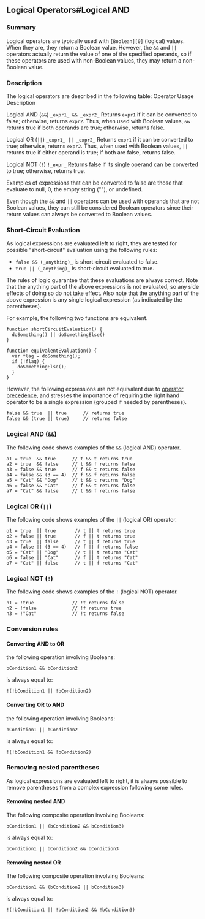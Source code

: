 ## Logical Operators\#Logical AND

### Summary

Logical operators are typically used with `[Boolean][0]` (logical) values. When they are, they return a Boolean value. However, the `&&` and `||` operators actually return the value of one of the specified operands, so if these operators are used with non-Boolean values, they may return a non-Boolean value.

### Description

The logical operators are described in the following table:
Operator
Usage
Description

Logical AND (`&&`)
`_expr1_ && _expr2_`
Returns `expr1` if it can be converted to false; otherwise, returns `expr2`. Thus, when used with Boolean values, `&&` returns true if both operands are true; otherwise, returns false.

Logical OR (`||`)
`_expr1_ || _expr2_`
Returns `expr1` if it can be converted to true; otherwise, returns `expr2`. Thus, when used with Boolean values, `||` returns true if either operand is true; if both are false, returns false.

Logical NOT (`!`)
`!_expr_`
Returns false if its single operand can be converted to true; otherwise, returns true.

Examples of expressions that can be converted to false are those that evaluate to null, 0, the empty string (""), or undefined.

Even though the `&&` and `||` operators can be used with operands that are not Boolean values, they can still be considered Boolean operators since their return values can always be converted to Boolean values.

### Short-Circuit Evaluation

As logical expressions are evaluated left to right, they are tested for possible "short-circuit" evaluation using the following rules:

* `false && (_anything)_` is short-circuit evaluated to false.
* `true || (_anything)_` is short-circuit evaluated to true.

The rules of logic guarantee that these evaluations are always correct. Note that the anything part of the above expressions is not evaluated, so any side effects of doing so do not take effect. Also note that the anything part of the above expression is any single logical expression (as indicated by the parentheses).

For example, the following two functions are equivalent.

    function shortCircuitEvaluation() {
      doSomething() || doSomethingElse()
    }
    
    function equivalentEvaluation() {
      var flag = doSomething();
      if (!flag) {
        doSomethingElse();
      }
    }
    

However, the following expressions are not equivalent due to [operator precedence][1], and stresses the importance of requiring the right hand operator to be a single expression (grouped if needed by parentheses).

    false && true  || true      // returns true
    false && (true || true)     // returns false

### Logical AND (`&&`)

The following code shows examples of the `&&` (logical AND) operator.

    a1 = true  && true      // t && t returns true
    a2 = true  && false     // t && f returns false
    a3 = false && true      // f && t returns false
    a4 = false && (3 == 4)  // f && f returns false
    a5 = "Cat" && "Dog"     // t && t returns "Dog"
    a6 = false && "Cat"     // f && t returns false
    a7 = "Cat" && false     // t && f returns false
    

### Logical OR (`||`)

The following code shows examples of the `||` (logical OR) operator.

    o1 = true  || true       // t || t returns true
    o2 = false || true       // f || t returns true
    o3 = true  || false      // t || f returns true
    o4 = false || (3 == 4)   // f || f returns false
    o5 = "Cat" || "Dog"      // t || t returns "Cat"
    o6 = false || "Cat"      // f || t returns "Cat"
    o7 = "Cat" || false      // t || f returns "Cat"
    

### Logical NOT (`!`)

The following code shows examples of the `!` (logical NOT) operator.

    n1 = !true              // !t returns false
    n2 = !false             // !f returns true
    n3 = !"Cat"             // !t returns false
    

### Conversion rules

#### Converting AND to OR

the following operation involving Booleans:

    bCondition1 && bCondition2

is always equal to:

    !(!bCondition1 || !bCondition2)

#### Converting OR to AND

the following operation involving Booleans:

    bCondition1 || bCondition2

is always equal to:

    !(!bCondition1 && !bCondition2)

### Removing nested parentheses

As logical expressions are evaluated left to right, it is always possible to remove parentheses from a complex expression following some rules.

#### Removing nested AND

The following composite operation involving Booleans:

    bCondition1 || (bCondition2 && bCondition3)

is always equal to:

    bCondition1 || bCondition2 && bCondition3

#### Removing nested OR

The following composite operation involving Booleans:

    bCondition1 && (bCondition2 || bCondition3)

is always equal to:

    !(!bCondition1 || !bCondition2 && !bCondition3)



[0]: https://developer.mozilla.org/en/docs/Web/JavaScript/Reference/Global_Objects/Boolean
[1]: https://developer.mozilla.org/en/docs/Web/JavaScript/Reference/Operators/Operator_Precedence